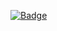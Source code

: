 
[![Badge](https://port-0-rankit-badge-node-m13a9z9a30079128.sel4.cloudtype.app/badge?name=Jamong)](www.naver.com)
